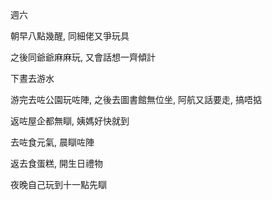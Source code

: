 週六

朝早八點幾醒, 同細佬又爭玩具

之後同爺爺麻麻玩, 又會話想一齊傾計

下晝去游水

游完去咗公園玩咗陣, 之後去圖書館無位坐, 阿航又話要走, 搞唔掂

返咗屋企都無瞓, 姨媽好快就到

去咗食元氣, 晨瞓咗陣

返去食蛋糕, 開生日禮物

夜晚自己玩到十一點先瞓
